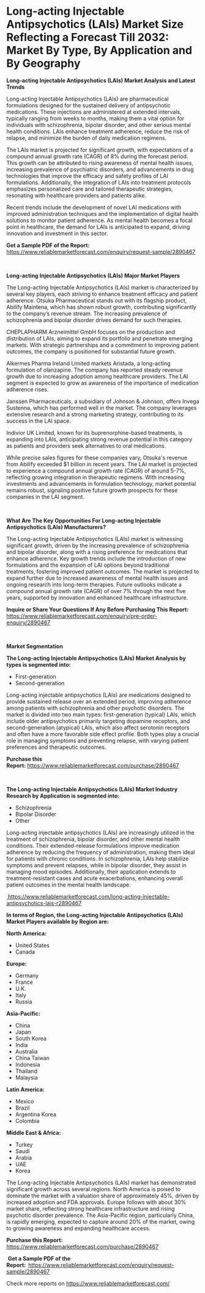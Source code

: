 <p><h1>Long-acting Injectable Antipsychotics (LAIs) Market Size Reflecting a Forecast Till 2032: Market By Type, By Application and By Geography</h1></p><p><strong>Long-acting Injectable Antipsychotics (LAIs) Market Analysis and Latest Trends</strong></p>
<p><p>Long-acting Injectable Antipsychotics (LAIs) are pharmaceutical formulations designed for the sustained delivery of antipsychotic medications. These injections are administered at extended intervals, typically ranging from weeks to months, making them a vital option for individuals with schizophrenia, bipolar disorder, and other serious mental health conditions. LAIs enhance treatment adherence, reduce the risk of relapse, and minimize the burden of daily medication regimens.</p><p>The LAIs market is projected for significant growth, with expectations of a compound annual growth rate (CAGR) of 8% during the forecast period. This growth can be attributed to rising awareness of mental health issues, increasing prevalence of psychiatric disorders, and advancements in drug technologies that improve the efficacy and safety profiles of LAI formulations. Additionally, the integration of LAIs into treatment protocols emphasizes personalized care and tailored therapeutic strategies, resonating with healthcare providers and patients alike.</p><p>Recent trends include the development of novel LAI medications with improved administration techniques and the implementation of digital health solutions to monitor patient adherence. As mental health becomes a focal point in healthcare, the demand for LAIs is anticipated to expand, driving innovation and investment in this sector.</p></p>
<p><strong>Get a Sample PDF of the Report:&nbsp;</strong> <a href="https://www.reliablemarketforecast.com/enquiry/request-sample/2890467?utm_campaign=2316&utm_medium=2&utm_source=Github&utm_content=ia&utm_term=14032025&utm_id=long-acting-injectable-antipsychotics-lais">https://www.reliablemarketforecast.com/enquiry/request-sample/2890467</a></p>
<p>&nbsp;</p>
<p><strong>Long-acting Injectable Antipsychotics (LAIs) Major Market Players</strong></p>
<p><p>The Long-acting Injectable Antipsychotics (LAIs) market is characterized by several key players, each striving to enhance treatment efficacy and patient adherence. Otsuka Pharmaceutical stands out with its flagship product, Abilify Maintena, which has shown robust growth, contributing significantly to the company’s revenue stream. The increasing prevalence of schizophrenia and bipolar disorder drives demand for such therapies.</p><p>CHEPLAPHARM Arzneimittel GmbH focuses on the production and distribution of LAIs, aiming to expand its portfolio and penetrate emerging markets. With strategic partnerships and a commitment to improving patient outcomes, the company is positioned for substantial future growth.</p><p>Alkermes Pharma Ireland Limited markets Aristada, a long-acting formulation of olanzapine. The company has reported steady revenue growth due to increasing adoption among healthcare providers. The LAI segment is expected to grow as awareness of the importance of medication adherence rises.</p><p>Janssen Pharmaceuticals, a subsidiary of Johnson & Johnson, offers Invega Sustenna, which has performed well in the market. The company leverages extensive research and a strong marketing strategy, contributing to its success in the LAI space.</p><p>Indivior UK Limited, known for its buprenorphine-based treatments, is expanding into LAIs, anticipating strong revenue potential in this category as patients and providers seek alternatives to oral medications.</p><p>While precise sales figures for these companies vary, Otsuka's revenue from Abilify exceeded $1 billion in recent years. The LAI market is projected to experience a compound annual growth rate (CAGR) of around 5-7%, reflecting growing integration in therapeutic regimens. With increasing investments and advancements in formulation technology, market potential remains robust, signaling positive future growth prospects for these companies in the LAI segment.</p></p>
<p>&nbsp;</p>
<p><strong>What Are The Key Opportunities For Long-acting Injectable Antipsychotics (LAIs) Manufacturers?</strong></p>
<p><p>The Long-acting Injectable Antipsychotics (LAIs) market is witnessing significant growth, driven by the increasing prevalence of schizophrenia and bipolar disorder, along with a rising preference for medications that enhance adherence. Key growth trends include the introduction of new formulations and the expansion of LAI options beyond traditional treatments, fostering improved patient outcomes. The market is projected to expand further due to increased awareness of mental health issues and ongoing research into long-term therapies. Future outlooks indicate a compound annual growth rate (CAGR) of over 7% through the next five years, supported by innovation and enhanced healthcare infrastructure.</p></p>
<p><strong>Inquire or Share Your Questions If Any Before Purchasing This Report:</strong> <a href="https://www.reliablemarketforecast.com/enquiry/pre-order-enquiry/2890467?utm_campaign=2316&utm_medium=2&utm_source=Github&utm_content=ia&utm_term=14032025&utm_id=long-acting-injectable-antipsychotics-lais">https://www.reliablemarketforecast.com/enquiry/pre-order-enquiry/2890467</a></p>
<p>&nbsp;</p>
<p><strong>Market Segmentation</strong></p>
<p><strong>The Long-acting Injectable Antipsychotics (LAIs) Market Analysis by types is segmented into:</strong></p>
<p><ul><li>First-generation</li><li>Second-generation</li></ul></p>
<p><p>Long-acting injectable antipsychotics (LAIs) are medications designed to provide sustained release over an extended period, improving adherence among patients with schizophrenia and other psychotic disorders. The market is divided into two main types: first-generation (typical) LAIs, which include older antipsychotics primarily targeting dopamine receptors, and second-generation (atypical) LAIs, which also affect serotonin receptors and often have a more favorable side effect profile. Both types play a crucial role in managing symptoms and preventing relapse, with varying patient preferences and therapeutic outcomes.</p></p>
<p><strong>Purchase this Report:&nbsp;</strong><a href="https://www.reliablemarketforecast.com/purchase/2890467?utm_campaign=2316&utm_medium=2&utm_source=Github&utm_content=ia&utm_term=14032025&utm_id=long-acting-injectable-antipsychotics-lais">https://www.reliablemarketforecast.com/purchase/2890467</a></p>
<p>&nbsp;</p>
<p><strong>The Long-acting Injectable Antipsychotics (LAIs) Market Industry Research by Application is segmented into:</strong></p>
<p><ul><li>Schizophrenia</li><li>Bipolar Disorder</li><li>Other</li></ul></p>
<p><p>Long-acting injectable antipsychotics (LAIs) are increasingly utilized in the treatment of schizophrenia, bipolar disorder, and other mental health conditions. Their extended-release formulations improve medication adherence by reducing the frequency of administration, making them ideal for patients with chronic conditions. In schizophrenia, LAIs help stabilize symptoms and prevent relapses, while in bipolar disorder, they assist in managing mood episodes. Additionally, their application extends to treatment-resistant cases and acute exacerbations, enhancing overall patient outcomes in the mental health landscape.</p></p>
<p><a href="https://www.reliablemarketforecast.com/long-acting-injectable-antipsychotics-lais-r2890467?utm_campaign=2316&utm_medium=2&utm_source=Github&utm_content=ia&utm_term=14032025&utm_id=long-acting-injectable-antipsychotics-lais">&nbsp;https://www.reliablemarketforecast.com/long-acting-injectable-antipsychotics-lais-r2890467</a></p>
<p><strong>In terms of Region, the Long-acting Injectable Antipsychotics (LAIs) Market Players available by Region are:</strong></p>
<p>
    <p> <strong> North America: </strong>
        <ul>
            <li>United States</li>
            <li>Canada</li>
        </ul>
        </p> 
    <p> <strong> Europe: </strong>
        <ul>
            <li>Germany</li>
            <li>France</li>
            <li>U.K.</li>
            <li>Italy</li>
            <li>Russia</li>
        </ul>
        </p> 
    <p> <strong> Asia-Pacific: </strong>
        <ul>
            <li>China</li>
            <li>Japan</li>
            <li>South Korea</li>
            <li>India</li>
            <li>Australia</li>
            <li>China Taiwan</li>
            <li>Indonesia</li>
            <li>Thailand</li>
            <li>Malaysia</li>
        </ul>
        </p> 
    <p> <strong> Latin America: </strong>
        <ul>
            <li>Mexico</li>
            <li>Brazil</li>
            <li>Argentina Korea</li>
            <li>Colombia</li>
        </ul>
        </p> 
    <p> <strong> Middle East & Africa: </strong>
        <ul>
            <li>Turkey</li>
            <li>Saudi</li>
            <li>Arabia</li>
            <li>UAE</li>
            <li>Korea</li>
        </ul>
    </p>
    </p>
<p><p>The Long-acting Injectable Antipsychotics (LAIs) market has demonstrated significant growth across several regions. North America is poised to dominate the market with a valuation share of approximately 45%, driven by increased adoption and FDA approvals. Europe follows with about 30% market share, reflecting strong healthcare infrastructure and rising psychotic disorder prevalence. The Asia-Pacific region, particularly China, is rapidly emerging, expected to capture around 20% of the market, owing to growing awareness and expanding healthcare access.</p></p>
<p><strong>Purchase this Report: </strong><a href="https://www.reliablemarketforecast.com/purchase/2890467?utm_campaign=2316&utm_medium=2&utm_source=Github&utm_content=ia&utm_term=14032025&utm_id=long-acting-injectable-antipsychotics-lais">https://www.reliablemarketforecast.com/purchase/2890467</a></p>
<p>&nbsp;<strong>Get a Sample PDF of the Report:&nbsp;&nbsp;</strong><a href="https://www.reliablemarketforecast.com/enquiry/request-sample/2890467?utm_campaign=2316&utm_medium=2&utm_source=Github&utm_content=ia&utm_term=14032025&utm_id=long-acting-injectable-antipsychotics-lais">https://www.reliablemarketforecast.com/enquiry/request-sample/2890467</a></p>
<p><strong></strong></p>
<p>Check more reports on <a href="https://www.reliablemarketforecast.com/?utm_campaign=2316&utm_medium=2&utm_source=Github&utm_content=ia&utm_term=14032025&utm_id=long-acting-injectable-antipsychotics-lais">https://www.reliablemarketforecast.com/</a></p>